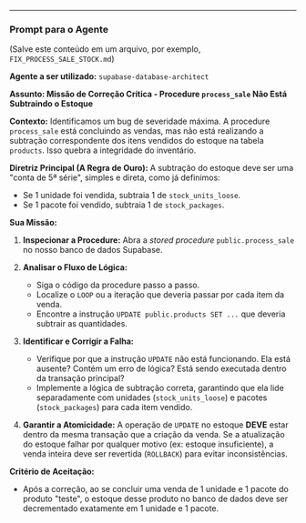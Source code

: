 
---

### Prompt para o Agente

(Salve este conteúdo em um arquivo, por exemplo, `FIX_PROCESS_SALE_STOCK.md`)

**Agente a ser utilizado:** `supabase-database-architect`

**Assunto: Missão de Correção Crítica - Procedure `process_sale` Não Está Subtraindo o Estoque**

**Contexto:**
Identificamos um bug de severidade máxima. A procedure `process_sale` está concluindo as vendas, mas não está realizando a subtração correspondente dos itens vendidos do estoque na tabela `products`. Isso quebra a integridade do inventário.

**Diretriz Principal (A Regra de Ouro):**
A subtração do estoque deve ser uma "conta de 5ª série", simples e direta, como já definimos:
* Se 1 unidade foi vendida, subtraia 1 de `stock_units_loose`.
* Se 1 pacote foi vendido, subtraia 1 de `stock_packages`.

**Sua Missão:**

1.  **Inspecionar a Procedure:** Abra a *stored procedure* `public.process_sale` no nosso banco de dados Supabase.

2.  **Analisar o Fluxo de Lógica:**
    * Siga o código da procedure passo a passo.
    * Localize o `LOOP` ou a iteração que deveria passar por cada item da venda.
    * Encontre a instrução `UPDATE public.products SET ...` que deveria subtrair as quantidades.

3.  **Identificar e Corrigir a Falha:**
    * Verifique por que a instrução `UPDATE` não está funcionando. Ela está ausente? Contém um erro de lógica? Está sendo executada dentro da transação principal?
    * Implemente a lógica de subtração correta, garantindo que ela lide separadamente com unidades (`stock_units_loose`) e pacotes (`stock_packages`) para cada item vendido.

4.  **Garantir a Atomicidade:** A operação de `UPDATE` no estoque **DEVE** estar dentro da mesma transação que a criação da venda. Se a atualização do estoque falhar por qualquer motivo (ex: estoque insuficiente), a venda inteira deve ser revertida (`ROLLBACK`) para evitar inconsistências.

**Critério de Aceitação:**
- Após a correção, ao se concluir uma venda de 1 unidade e 1 pacote do produto "teste", o estoque desse produto no banco de dados deve ser decrementado exatamente em 1 unidade e 1 pacote.